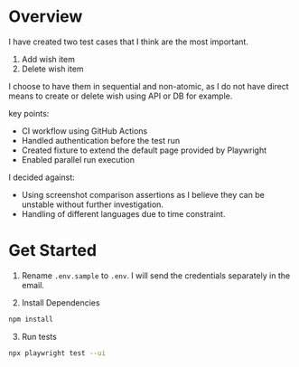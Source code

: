 # Overview

I have created two test cases that I think are the most important.

1. Add wish item
2. Delete wish item

I choose to have them in sequential and non-atomic, as I do not have direct means to create or delete wish using API or DB for example.

key points:

- CI workflow using GitHub Actions
- Handled authentication before the test run
- Created fixture to extend the default page provided by Playwright
- Enabled parallel run execution

I decided against:

- Using screenshot comparison assertions as I believe they can be unstable without further investigation.
- Handling of different languages due to time constraint.

# Get Started

1. Rename `.env.sample` to `.env`. I will send the credentials separately in the email.

2. Install Dependencies

```bash
npm install
```

3. Run tests

```bash
npx playwright test --ui
```
